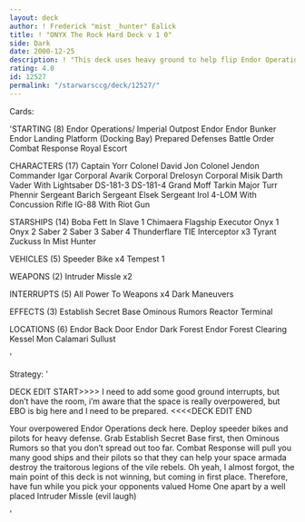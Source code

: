 ```yaml
---
layout: deck
author: ! Frederick "mist _hunter" Ealick
title: ! "ONYX The Rock Hard Deck v 1 0"
side: Dark
date: 2000-12-25
description: ! "This deck uses heavy ground to help flip Endor Operations. If your opponent attacks your ground forces, react with your many speeder bikes for huge power.If they attack your space, they will be in for a heavy beating."
rating: 4.0
id: 12527
permalink: "/starwarsccg/deck/12527/"
---
```

Cards: 

'STARTING (8)
Endor Operations/ Imperial Outpost
Endor
Endor Bunker
Endor Landing Platform (Docking Bay)
Prepared Defenses
Battle Order
Combat Response
Royal Escort

CHARACTERS (17)
Captain Yorr
Colonel David Jon
Colonel Jendon
Commander Igar
Corporal Avarik
Corporal Drelosyn
Corporal Misik
Darth Vader With Lightsaber
DS-181-3
DS-181-4
Grand Moff Tarkin
Major Turr Phennir
Sergeant Barich
Sergeant Elsek
Sergeant Irol
4-LOM With Concussion Rifle
IG-88 With Riot Gun

STARSHIPS (14)
Boba Fett In Slave 1
Chimaera
Flagship Executor
Onyx 1
Onyx 2
Saber 2
Saber 3
Saber 4
Thunderflare
TIE Interceptor x3
Tyrant
Zuckuss In Mist Hunter

VEHICLES (5)
Speeder Bike x4
Tempest 1

WEAPONS (2)
Intruder Missle x2

INTERRUPTS (5)
All Power To Weapons x4
Dark Maneuvers

EFFECTS (3)
Establish Secret Base
Ominous Rumors
Reactor Terminal

LOCATIONS (6)
Endor Back Door
Endor Dark Forest
Endor Forest Clearing
Kessel
Mon Calamari
Sullust

'

Strategy: '

DECK EDIT START>>>>
I need to add some good ground interrupts, but don’t have the room, i’m aware that the space is really overpowered, but EBO is big here and I need to be prepared.
<<<<DECK EDIT END

Your overpowered Endor Operations deck here.
Deploy speeder bikes and pilots for heavy defense.
Grab Establish Secret Base first, then Ominous Rumors so that you don’t spread out too far.
Combat Response will pull you many good ships and their pilots so that they can help your space armada destroy the traitorous legions of the vile rebels.
Oh yeah, I almost forgot, the main point of this deck is not winning, but coming in first place. Therefore, have fun while you pick your opponents valued Home One apart by a well placed Intruder Missle (evil laugh)

'

